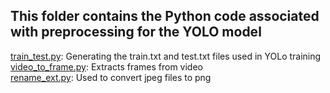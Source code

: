 ## This folder contains the Python code associated with preprocessing for the YOLO model

[train_test.py](train_test.py): Generating the train.txt and test.txt files used in YOLo training <br>
[video_to_frame.py](video_to_frame.py): Extracts frames from video <br>
[rename_ext.py](rename_ext.py): Used to convert jpeg files to png<br>
